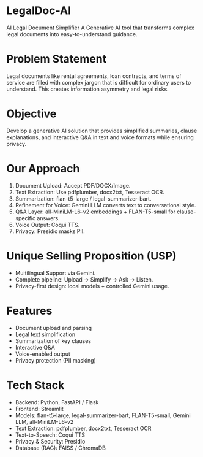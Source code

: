 # LegalDoc-AI
AI Legal Document Simplifier
A Generative AI tool that transforms complex legal documents into easy-to-understand guidance.

# Problem Statement
Legal documents like rental agreements, loan contracts, and terms of service are filled with complex jargon that is difficult for ordinary users to understand. This creates information asymmetry and legal risks.

# Objective
Develop a generative AI solution that provides simplified summaries, clause explanations, and interactive Q&A in text and voice formats while ensuring privacy.

# Our Approach
1. Document Upload: Accept PDF/DOCX/Image.
2. Text Extraction: Use pdfplumber, docx2txt, Tesseract OCR.
3. Summarization: flan-t5-large / legal-summarizer-bart.
4. Refinement for Voice: Gemini LLM converts text to conversational style.
5. Q&A Layer: all-MiniLM-L6-v2 embeddings + FLAN-T5-small for clause-specific answers.
6. Voice Output: Coqui TTS.
7. Privacy: Presidio masks PII.

# Unique Selling Proposition (USP)
- Multilingual Support via Gemini.
- Complete pipeline: Upload → Simplify → Ask → Listen.
- Privacy-first design: local models + controlled Gemini usage.

# Features
- Document upload and parsing
- Legal text simplification
- Summarization of key clauses
- Interactive Q&A
- Voice-enabled output
- Privacy protection (PII masking)

# Tech Stack
- Backend: Python, FastAPI / Flask
- Frontend: Streamlit
- Models: flan-t5-large, legal-summarizer-bart, FLAN-T5-small, Gemini LLM, all-MiniLM-L6-v2
- Text Extraction: pdfplumber, docx2txt, Tesseract OCR
- Text-to-Speech: Coqui TTS
- Privacy & Security: Presidio
- Database (RAG): FAISS / ChromaDB

